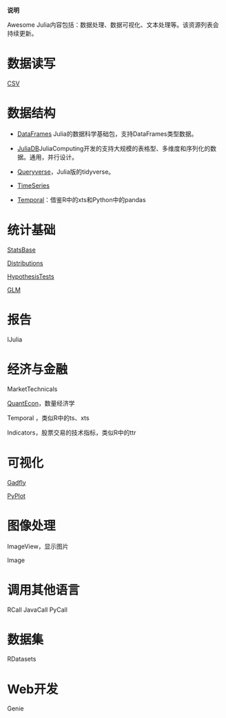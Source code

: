 **说明**

Awesome Julia内容包括：数据处理、数据可视化、文本处理等。该资源列表会持续更新。

# 数据读写

[CSV](https://github.com/JuliaData/CSV.jl)

# 数据结构
- [DataFrames](https://github.com/JuliaData/DataFrames.jl)
Julia的数据科学基础包，支持DataFrames类型数据。

- [JuliaDB](https://github.com/JuliaComputing/JuliaDB.jl)JuliaComputing开发的支持大规模的表格型、多维度和序列化的数据。通用，并行设计。

- [Queryverse](https://github.com/queryverse)，Julia版的tidyverse。

- [TimeSeries](https://github.com/JuliaStats/TimeSeries.jl) 

- [Temporal](https://github.com/dysonance/Temporal.jl)：借鉴R中的xts和Python中的pandas

# 统计基础

[StatsBase](https://github.com/JuliaStats/StatsBase.jl)

[Distributions](https://github.com/JuliaStats/Distributions.jl)

[HypothesisTests](https://github.com/JuliaStats/HypothesisTests.jl)

[GLM](https://github.com/JuliaStats/GLM.jl)



# 报告

IJulia

# 经济与金融

MarketTechnicals

[QuantEcon](https://github.com/QuantEcon/QuantEcon.jl)，数量经济学

Temporal ，类似R中的ts、xts

Indicators，股票交易的技术指标，类似R中的ttr

# 可视化

[Gadfly](https://github.com/GiovineItalia/Gadfly.jl)

[PyPlot](https://github.com/JuliaPy/PyPlot.jl)



# 图像处理

ImageView，显示图片

Image

# 调用其他语言

RCall
JavaCall
PyCall



# 数据集

RDatasets

# Web开发

Genie